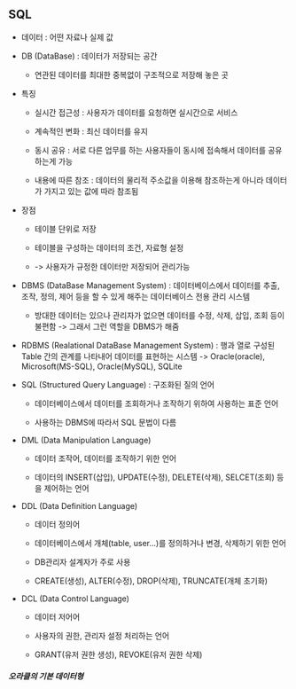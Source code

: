 ## SQL

* 데이터 : 어떤 자료나 실제 값

* DB (DataBase) : 데이터가 저장되는 공간
  
  * 연관된 데이터를 최대한 중복없이 구조적으로 저장해 놓은 곳

* 특징
  
  * 실시간 접근성 : 사용자가 데이터를 요청하면 실시간으로 서비스
  
  * 계속적인 변화 : 최신 데이터를 유지
  
  * 동시 공유 : 서로 다른 업무를 하는 사용자들이 동시에 접속해서 데이터를 공유하는게 가능
  
  * 내용에 따른 참조 : 데이터의 물리적 주소값을 이용해 참조하는게 아니라 데이터가 가지고 있는 값에 따라 참조됨

* 장점
  
  * 테이블 단위로 저장
  
  * 테이블을 구성하는 데이터의 조건, 자료형 설정 
  
  * -> 사용자가 규정한 데이터만 저장되어 관리가능



* DBMS (DataBase Management System) : 데이터베이스에서 데이터를 추출, 조작, 정의, 제어 등을 할 수 있게 해주는 데이터베이스 전용 관리 시스템
  
  * 방대한 데이터는 있으나 관리자가 없으면 데이터를 수정, 삭제, 삽입, 조회 등이 불편함 -> 그래서 그런 역할을 DBMS가 해줌

* RDBMS (Realational DataBase Management System) : 행과 열로 구성된 Table 간의 관계를 나타내어 데이터를 표현하는 시스템 -> Oracle(oracle), Microsoft(MS-SQL), Oracle(MySQL), SQLite



* SQL (Structured Query Language) : 구조화된 질의 언어
  
  * 데이터베이스에서 데이터를 조회하거나 조작하기 위하여 사용하는 표준 언어
  
  * 사용하는 DBMS에 따라서 SQL 문법이 다름



* DML (Data Manipulation Language) 
  
  * 데이터 조작어, 데이터를 조작하기 위한 언어
  
  * 데이터의 INSERT(삽입), UPDATE(수정), DELETE(삭제), SELCET(조회) 등을 제어하는 언어

* DDL (Data Definition Language)
  
  * 데이터 정의어
  
  * 데이터베이스에서 개체(table, user...)를 정의하거나 변경, 삭제하기 위한 언어
  
  * DB관리자 설계자가 주로 사용
  
  * CREATE(생성), ALTER(수정), DROP(삭제), TRUNCATE(개체 초기화)

* DCL (Data Control Language)
  
  * 데이터 저어어
  
  * 사용자의 권한, 관리자 설정 처리하는 언어
  
  * GRANT(유저 권한 생성), REVOKE(유저 권한 삭제)
  
  

##### 오라클의 기본 데이터형

<img src = "">
